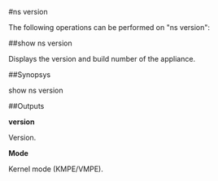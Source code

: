 #ns version

The following operations can be performed on "ns version":


##show ns version

Displays the version and build number of the appliance.


##Synopsys

show ns version


##Outputs

<b>version</b>
Version.

<b>Mode</b>
Kernel mode (KMPE/VMPE).



